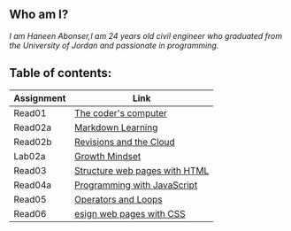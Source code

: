 
## Who am I?

*I am Haneen Abonser,I am 24 years old civil engineer who graduated from the University of Jordan and passionate in programming.*


## Table of contents: 

|       Assignment       |              Link                            |
|------------------------|----------------------------------------------|
|      Read01            |  [The coder's computer](read01.md)           |
|      Read02a           |  [Markdown Learning](read02a.md)             |
|      Read02b           |  [Revisions and the Cloud](read02b.md)       |
|      Lab02a            |  [Growth Mindset](labo2a-markdownlearning.md)|
|      Read03            |  [Structure web pages with HTML](read03.md)  |
|      Read04a           |  [Programming with JavaScript](read04a.md)   |
|      Read05            |  [Operators and Loops](read05.md)            |
|      Read06            |  [esign web pages with CSS](read06.md)       |





